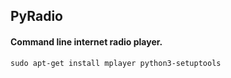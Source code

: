 ## PyRadio
#### Command line internet radio player.
```
sudo apt-get install mplayer python3-setuptools
```

